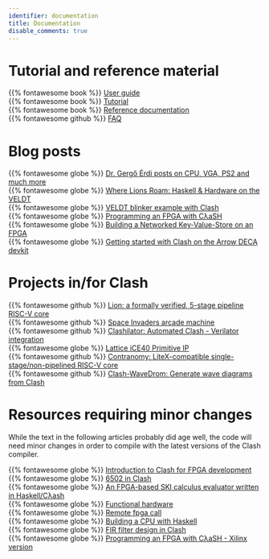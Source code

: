 ```yaml
---
identifier: documentation
title: Documentation
disable_comments: true
---
```


# Tutorial and reference material
{{% fontawesome book %}} [User guide](https://clash-lang.readthedocs.io/en/latest/index.html)</br>
{{% fontawesome book %}} [Tutorial](http://hackage.haskell.org/package/clash-prelude/docs/Clash-Tutorial.html)</br>
{{% fontawesome book %}} [Reference documentation](http://hackage.haskell.org/package/clash-prelude/docs/Clash-Prelude.html)</br>
{{% fontawesome github %}} [FAQ](https://github.com/clash-lang/clash-compiler/wiki/FAQ)

# Blog posts
{{% fontawesome globe %}} [Dr. Gergő Érdi posts on CPU, VGA, PS2 and much more](https://gergo.erdi.hu/blog/tags/clash/)</br>
{{% fontawesome globe %}} [Where Lions Roam: Haskell & Hardware on the VELDT](https://github.com/standardsemiconductor/VELDT-getting-started)</br>
{{% fontawesome globe %}} [VELDT blinker example with Clash](https://github.com/standardsemiconductor/VELDT-blinker-clash)</br>
{{% fontawesome globe %}} [Programming an FPGA with CλaSH](https://qbaylogic.com/all/clash/clash-fpga-starter/)</br>
{{% fontawesome globe %}} [Building a Networked Key-Value-Store on an FPGA](https://adamwalker.github.io/Building-FPGA-KVS/)</br>
{{% fontawesome globe %}} [Getting started with Clash on the Arrow DECA devkit](https://qbaylogic.com/all/clash/getting-started-with-clash-on-the-arrow-deca-devkit/)

# Projects in/for Clash
{{% fontawesome github %}} [Lion: a formally verified, 5-stage pipeline RISC-V core](https://github.com/standardsemiconductor/lion)</br>
{{% fontawesome github %}} [Space Invaders arcade machine](https://github.com/gergoerdi/clash-spaceinvaders)</br>
{{% fontawesome github %}} [Clashilator: Automated Clash - Verilator integration](https://github.com/gergoerdi/clashilator)</br>
{{% fontawesome globe %}} [Lattice iCE40 Primitive IP](http://hackage.haskell.org/package/ice40-prim)</br>
{{% fontawesome github %}} [Contranomy: LiteX-compatible single-stage/non-pipelined RISC-V core](https://github.com/christiaanb/contranomy)</br>
{{% fontawesome github %}} [Clash-WaveDrom: Generate wave diagrams from Clash](https://github.com/expipiplus1/clash-wavedrom)</br>

# Resources requiring minor changes
While the text in the following articles probably did age well, the code will need minor changes in order to compile with the latest versions of the Clash compiler.

{{% fontawesome globe %}} [Introduction to Clash for FPGA development](https://bitlog.it/20180320_a_basic_introduction_to_clash_for_fpga_development_part_1.html)</br>
{{% fontawesome globe %}} [6502 in Clash](http://polygonalhell.blogspot.com/2015/09/haskell-and-hardware.html)</br>
{{% fontawesome globe %}} [An FPGA-based SKI calculus evaluator written in Haskell/Cλash](http://yager.io/HaSKI/HaSKI.html)</br>
{{% fontawesome globe %}} [Functional hardware](http://rahne.si/programming/2016/02/28/funcional-hadware.html)</br>
{{% fontawesome globe %}} [Remote fpga call](http://rahne.si/programming/clash/fpga/2016/02/28/remote-core-call.html)</br>
{{% fontawesome globe %}} [Building a CPU with Haskell](http://yager.io/CPU/CPU1.html)</br>
{{% fontawesome globe %}} [FIR filter design in Clash](http://adamwalker.github.io/Filter-Design-in-Clash/)</br>
{{% fontawesome globe %}} [Programming an FPGA with CλaSH - Xilinx version](http://catherineh.github.io/programming/2016/12/26/haskell-on-a-xilinx-fpga)

<style>
.post__title{ display:none; }
</style>
